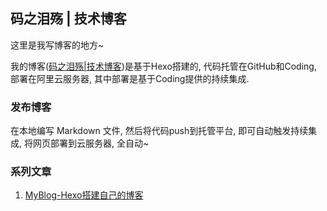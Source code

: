 ## 码之泪殇 | 技术博客

这里是我写博客的地方~

我的博客([码之泪殇|技术博客](https://blog.gongsir.club))是基于Hexo搭建的, 代码托管在GitHub和Coding, 部署在阿里云服务器, 其中部署是基于Coding提供的持续集成.

### 发布博客

在本地编写 Markdown 文件, 然后将代码push到托管平台, 即可自动触发持续集成, 将网页部署到云服务器, 全自动~

### 系列文章

1. [MyBlog-Hexo搭建自己的博客](/2020/12/14/MyBlog-Hexo/)
